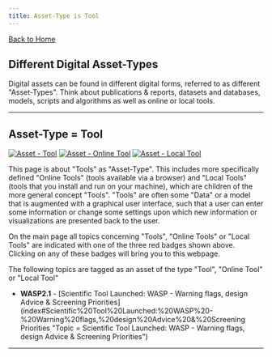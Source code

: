```yaml
---
title: Asset-Type is Tool
---
```


[Back to Home](index)

## Different Digital Asset-Types

Digital assets can be found in different digital forms, referred to as different "Asset-Types". Think about publications & reports, datasets and databases, models, scripts and algorithms as well as online or local tools. 

---

## Asset-Type = Tool

[![Asset - Tool](https://img.shields.io/badge/Asset--Type-Tool-Red?logo=academia&logoColor=red&color=red)](asset_tool "Asset-Type = Tool")
[![Asset - Online Tool](https://img.shields.io/badge/Asset--Type-Online_Tool-Red?logo=academia&logoColor=red&color=red)](asset_tool "Asset-Type = Online Tool")
[![Asset - Local Tool](https://img.shields.io/badge/Asset--Type-Local_Tool-Red?logo=academia&logoColor=red&color=red)](asset_tool "Asset-Type = Local Tool")

This page is about "Tools" as "Asset-Type". This includes more specifically defined "Online Tools" (tools available via a browser) and "Local Tools" (tools that you install and run on your machine), which are children of the more general concept "Tools". "Tools" are often some "Data" or a model that is augmented with a graphical user interface, such that a user can enter some information or change some settings upon which new information or visualizations are presented back to the user.

On the main page all topics concerning "Tools", "Online Tools" or "Local Tools" are indicated with one of the three red badges shown above. Clicking on any of these badges will bring you to this webpage.

The following topics are tagged as an asset of the type "Tool", "Online Tool" or "Local Tool"
- **WASP2.1** - [Scientific Tool Launched: WASP - Warning flags, design Advice & Screening Priorities](index#Scientific%20Tool%20Launched:%20WASP%20-%20Warning%20flags,%20design%20Advice%20&%20Screening Priorities "Topic = Scientific Tool Launched: WASP - Warning flags, design Advice & Screening Priorities")

---
